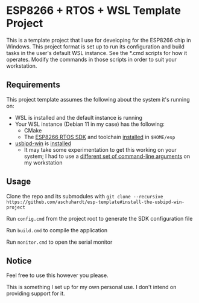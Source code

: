 # ESP8266 + RTOS + WSL Template Project
This is a template project that I use for developing for the ESP8266 chip in Windows.  This project format is set up to run its configuration and build tasks in the user's default WSL instance.  See the \*.cmd scripts for how it operates.  Modify the commands in those scripts in order to suit your workstation.

## Requirements
This project template assumes the following about the system it's running on:

- WSL is installed and the default instance is running
- Your WSL instance (Debian 11 in my case) has the following:
	- CMake
	- The [ESP8266 RTOS SDK](https://docs.espressif.com/projects/esp8266-rtos-sdk/en/latest/index.html) and toolchain [installed](https://docs.espressif.com/projects/esp8266-rtos-sdk/en/latest/get-started/linux-setup.html) in `$HOME/esp`
- [usbipd-win](https://github.com/dorssel/usbipd-win) is [installed](https://learn.microsoft.com/en-us/windows/wsl/connect-usb)
	- It may take some experimentation to get this working on your system; I had to use a [different set of command-line arguments](https://github.com/dorssel/usbipd-win/issues/251#issuecomment-1704416339) on my workstation

## Usage
Clone the repo and its submodules with `git clone --recursive https://github.com/aschuhardt/esp-template#install-the-usbipd-win-project`

Run `config.cmd` from the project root to generate the SDK configuration file

Run `build.cmd` to compile the application

Run `monitor.cmd` to open the serial monitor

## Notice
Feel free to use this however you please.

This is something I set up for my own personal use.  I don't intend on providing support for it.